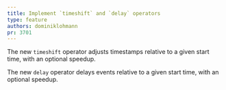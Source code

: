 ```yaml
---
title: Implement `timeshift` and `delay` operators
type: feature
authors: dominiklohmann
pr: 3701
---
```


The new `timeshift` operator adjusts timestamps relative to a given start time,
with an optional speedup.

The new `delay` operator delays events relative to a given start time, with an
optional speedup.
